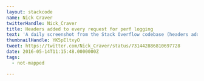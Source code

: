 ```yaml
---
layout: stackcode
name: Nick Craver
twitterHandle: Nick_Craver
title: Headers added to every request for perf logging
text: 'A daily screenshot from the Stack Overflow codebase (headers added to every request for perf logging). '
thumbnailHandle: YK5pEltxyO
tweet: https://twitter.com/Nick_Craver/status/731442886810697728
date: 2016-05-14T11:15:48.0000000Z
tags:
  - not-mapped

---
```

